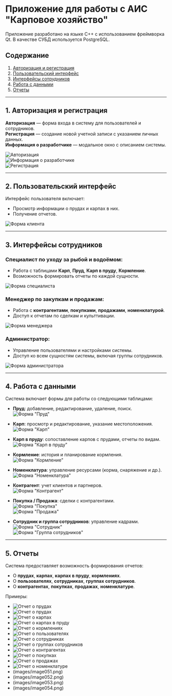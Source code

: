 # Приложение для работы с АИС "Карповое хозяйство"

Приложение разработано на языке C++ с использованием фреймворка Qt. В качестве СУБД используется PostgreSQL.

## Содержание

1. [Авторизация и регистрация](#1-авторизация-и-регистрация)  
2. [Пользовательский интерфейс](#2-пользовательский-интерфейс)  
3. [Интерфейсы сотрудников](#3-интерфейсы-сотрудников)  
4. [Работа с данными](#4-работа-с-данными)  
5. [Отчеты](#5-отчеты)  

---

## 1. Авторизация и регистрация

**Авторизация** — форма входа в систему для пользователей и сотрудников.  
**Регистрация** — создание новой учетной записи с указанием личных данных.  
**Информация о разработчике** — модальное окно с описанием системы.

![Авторизация](images/image013.png)  
![Информация о разработчике](images/image014.png)  
![Регистрация](images/image015.png)

---

## 2. Пользовательский интерфейс

Интерфейс пользователя включает:

- Просмотр информации о прудах и карпах в них.
- Получение отчетов.

![Форма клиента](images/image016.png)

---

## 3. Интерфейсы сотрудников

### Специалист по уходу за рыбой и водоёмом:

- Работа с таблицами **Карп**, **Пруд**, **Карп в пруду**, **Кормление**.
- Возможность формировать отчеты по каждой сущности.

![Форма специалиста](images/image017.png)

### Менеджер по закупкам и продажам:

- Работа с **контрагентами**, **покупками**, **продажами**, **номенклатурой**.
- Доступ к отчетам по сделкам и культтивации.

![Форма менеджера](images/image018.png)

### Администратор:

- Управление пользователями и настройками системы.
- Доступ ко всем сущностям системы, включая группы сотрудников.

![Форма администратора](images/image019.png)

---

## 4. Работа с данными

Система включает формы для работы со следующими таблицами:

- **Пруд**: добавление, редактирование, удаление, поиск.  
  ![Форма "Пруд"](images/image020.png)

- **Карп**: просмотр и редактирование, указание местоположения.  
  ![Форма "Карп"](images/image021.png)

- **Карп в пруду**: сопоставление карпов с прудами, отчеты по видам.  
  ![Форма "Карп в пруду"](images/image023.png)

- **Кормление**: история и планирование кормления.  
  ![Форма "Кормление"](images/image034.png)

- **Номенклатура**: управление ресурсами (корма, снаряжение и др.).  
  ![Форма "Номенклатура"](images/image024.png)

- **Контрагент**: учет клиентов и партнеров.  
  ![Форма "Контрагент"](images/image029.png)

- **Покупка / Продажа**: сделки с контрагентами.  
  ![Форма "Покупка"](images/image030.png)  
  ![Форма "Продажа"](images/image032.png)

- **Сотрудник и группа сотрудников**: управление кадрами.  
  ![Форма "Сотрудник"](images/image028.png)  
  ![Форма "Группа сотрудников"](images/image026.png)

---

## 5. Отчеты

Система предоставляет возможность формирования отчетов:

- О **прудах**, **карпах**, **карпах в пруду**, **кормлениях**.
- О **пользователях**, **сотрудниках**, **группах сотрудников**.
- О **контрагентах**, **покупках**, **продажах**, **номенклатуре**.

Примеры:

- ![Отчет о прудах](images/image036.png)
- ![Отчет о прудах](images/image037.png)
- ![Отчет о карпах](images/image052.png)
- ![Отчет о карпах в пруду](images/image038.png)
- ![Отчет о кормлениях](images/image048.png)
- ![Отчет о пользователях](images/image050.png)
- ![Отчет о сотрудниках](images/image042.png)
- ![Отчет о группах сотрудников](images/image041.png)
- ![Отчет о контрагентах](images/image043.png)
- ![Отчет о покупках](images/image044.png)
- ![Отчет о продажах](images/image046.png)
- ![Отчет о номенклатуре](images/image039.png)
- (images/image051.png)
- (images/image052.png)
- (images/image053.png)
- (images/image054.png)
